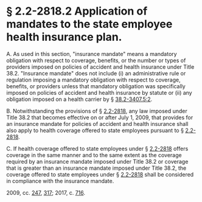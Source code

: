 # § 2.2-2818.2 Application of mandates to the state employee health insurance plan.

<p>A. As used in this section, "insurance mandate" means a mandatory obligation with respect to coverage, benefits, or the number or types of providers imposed on policies of accident and health insurance under Title 38.2. "Insurance mandate" does not include (i) an administrative rule or regulation imposing a mandatory obligation with respect to coverage, benefits, or providers unless that mandatory obligation was specifically imposed on policies of accident and health insurance by statute or (ii) any obligation imposed on a health carrier by § <a href='http://law.lis.virginia.gov/vacode/38.2-3407.5:2/'>38.2-3407.5:2</a>.</p><p>B. Notwithstanding the provisions of § <a href='http://law.lis.virginia.gov/vacode/2.2-2818/'>2.2-2818</a>, any law imposed under Title 38.2 that becomes effective on or after July 1, 2009, that provides for an insurance mandate for policies of accident and health insurance shall also apply to health coverage offered to state employees pursuant to § <a href='http://law.lis.virginia.gov/vacode/2.2-2818/'>2.2-2818</a>.</p><p>C. If health coverage offered to state employees under § <a href='http://law.lis.virginia.gov/vacode/2.2-2818/'>2.2-2818</a> offers coverage in the same manner and to the same extent as the coverage required by an insurance mandate imposed under Title 38.2 or coverage that is greater than an insurance mandate imposed under Title 38.2, the coverage offered to state employees under § <a href='http://law.lis.virginia.gov/vacode/2.2-2818/'>2.2-2818</a> shall be considered in compliance with the insurance mandate.</p><p>2009, cc. <a href='http://lis.virginia.gov/cgi-bin/legp604.exe?091+ful+CHAP0247'>247</a>, <a href='http://lis.virginia.gov/cgi-bin/legp604.exe?091+ful+CHAP0317'>317</a>; 2017, c. <a href='http://lis.virginia.gov/cgi-bin/legp604.exe?171+ful+CHAP0716'>716</a>.</p>